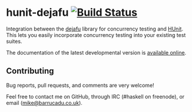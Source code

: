 hunit-dejafu [![Build Status][build-status]][build-log]
============

Integration between the [dejafu][] library for concurrency testing and
[HUnit][]. This lets you easily incorporate concurrency testing into
your existing test suites.

The documentation of the latest developmental version is
[available online][docs].

Contributing
------------

Bug reports, pull requests, and comments are very welcome!

Feel free to contact me on GitHub, through IRC (#haskell on freenode),
or email (mike@barrucadu.co.uk).

[build-status]: http://ci.barrucadu.co.uk/job/(dejafu)/job/hunit-dejafu/badge/icon?style=plastic
[build-log]:    http://ci.barrucadu.co.uk/job/(dejafu)/job/hunit-dejafu/
[docs]:         https://barrucadu.github.io/dejafu/hunit/
[dejafu]:       https://hackage.haskell.org/package/dejafu
[HUnit]:        https://hackage.haskell.org/package/HUnit

